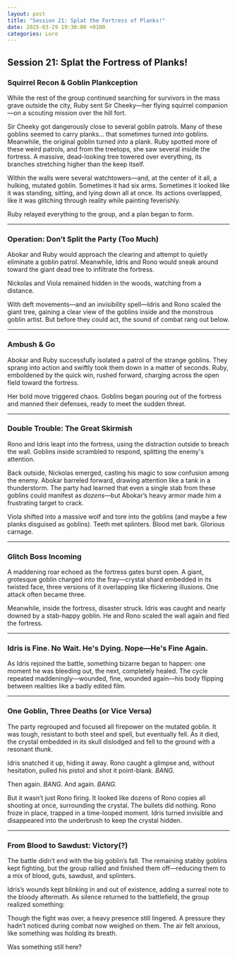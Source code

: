 ```yaml
---
layout: post  
title: "Session 21: Splat the Fortress of Planks!"  
date: 2025-03-29 19:30:00 +0100  
categories: Lore  
---
```


## **Session 21: Splat the Fortress of Planks!**

### **Squirrel Recon & Goblin Plankception**

While the rest of the group continued searching for survivors in the mass grave outside the city, Ruby sent Sir Cheeky—her flying squirrel companion—on a scouting mission over the hill fort.

Sir Cheeky got dangerously close to several goblin patrols. Many of these goblins seemed to carry planks... that sometimes turned *into* goblins. Meanwhile, the original goblin turned *into* a plank. Ruby spotted more of these weird patrols, and from the treetops, she saw several inside the fortress. A massive, dead-looking tree towered over everything, its branches stretching higher than the keep itself.

Within the walls were several watchtowers—and, at the center of it all, a hulking, mutated goblin. Sometimes it had six arms. Sometimes it looked like it was standing, sitting, and lying down all at once. Its actions overlapped, like it was glitching through reality while painting feverishly.

Ruby relayed everything to the group, and a plan began to form.

---

### **Operation: Don’t Split the Party (Too Much)**

Abokar and Ruby would approach the clearing and attempt to quietly eliminate a goblin patrol. Meanwhile, Idris and Rono would sneak around toward the giant dead tree to infiltrate the fortress.

Nickolas and Viola remained hidden in the woods, watching from a distance.

With deft movements—and an invisibility spell—Idris and Rono scaled the giant tree, gaining a clear view of the goblins inside and the monstrous goblin artist. But before they could act, the sound of combat rang out below.

---

### **Ambush & Go**

Abokar and Ruby successfully isolated a patrol of the strange goblins. They sprang into action and swiftly took them down in a matter of seconds. Ruby, emboldened by the quick win, rushed forward, charging across the open field toward the fortress.

Her bold move triggered chaos. Goblins began pouring out of the fortress and manned their defenses, ready to meet the sudden threat.

---

### **Double Trouble: The Great Skirmish**

Rono and Idris leapt into the fortress, using the distraction outside to breach the wall. Goblins inside scrambled to respond, splitting the enemy's attention.

Back outside, Nickolas emerged, casting his magic to sow confusion among the enemy. Abokar barreled forward, drawing attention like a tank in a thunderstorm. The party had learned that even a single stab from these goblins could manifest as *dozens*—but Abokar’s heavy armor made him a frustrating target to crack.

Viola shifted into a massive wolf and tore into the goblins (and maybe a few planks disguised as goblins). Teeth met splinters. Blood met bark. Glorious carnage.

---

### **Glitch Boss Incoming**

A maddening roar echoed as the fortress gates burst open. A giant, grotesque goblin charged into the fray—crystal shard embedded in its twisted face, three versions of it overlapping like flickering illusions. One attack often became three.

Meanwhile, inside the fortress, disaster struck. Idris was caught and nearly downed by a stab-happy goblin. He and Rono scaled the wall again and fled the fortress.

---

### **Idris is Fine. No Wait. He's Dying. Nope—He's Fine Again.**

As Idris rejoined the battle, something bizarre began to happen: one moment he was bleeding out, the next, completely healed. The cycle repeated maddeningly—wounded, fine, wounded again—his body flipping between realities like a badly edited film.

---

### **One Goblin, Three Deaths (or Vice Versa)**

The party regrouped and focused all firepower on the mutated goblin. It was tough, resistant to both steel and spell, but eventually fell. As it died, the crystal embedded in its skull dislodged and fell to the ground with a resonant *thunk*.

Idris snatched it up, hiding it away. Rono caught a glimpse and, without hesitation, pulled his pistol and shot it point-blank. *BANG.*

Then again. *BANG.* And again. *BANG.*

But it wasn’t just Rono firing. It looked like dozens of Rono copies all shooting at once, surrounding the crystal. The bullets did nothing. Rono froze in place, trapped in a time-looped moment. Idris turned invisible and disappeared into the underbrush to keep the crystal hidden.

---

### **From Blood to Sawdust: Victory(?)**

The battle didn’t end with the big goblin’s fall. The remaining stabby goblins kept fighting, but the group rallied and finished them off—reducing them to a mix of blood, guts, sawdust, and splinters.

Idris’s wounds kept blinking in and out of existence, adding a surreal note to the bloody aftermath. As silence returned to the battlefield, the group realized something:

Though the fight was over, a heavy presence still lingered. A pressure they hadn’t noticed during combat now weighed on them. The air felt anxious, like something was holding its breath.

Was something still here?
